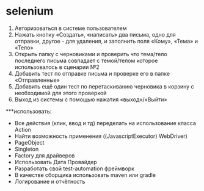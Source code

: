 # selenium

1. Авторизоваться в системе пользователем
2. Нажать кнопку «Создать», «написать» два письма, одно для отправки, другое - для удаления, и заполнить поля «Кому», «Тема» и «Тело»
3. Открыть папку с черновиками и проверить что тема/тело последнего письма совпадает с темой/телом которое использовалось в сценарии №2
4. Добавить тест по отправке письма и проверке его в папке «Отправленные»
5. Добавить ещё один тест по перетаскиванию черновика в корзину с необходимой для этого проверкой
6. Выход из системы с помощью нажатия «выход»/«Выйти»

***использовать:

- Все действия (клик, ввод и тд) переделать на использование класса Action
- Найти возможность применения ((JavascriptExecutor) WebDriver)
- PageObject 
- Singleton
- Factory для драйверов
- Использовать Дата Провайдер
- Разработать свой test-automation фреймворк
- В качестве сборщика использовать maven или gradle
- Логирование и отчётность
